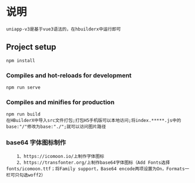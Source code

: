 # 说明

```
uniapp-v3是基于vue3语法的，在hbuilderx中运行即可
```

## Project setup

```
npm install
```

### Compiles and hot-reloads for development

```
npm run serve
```

### Compiles and minifies for production

```
npm run build
在HBuilderX中导入src文件打包;打包H5手机版可以本地访问;将index.*****.js中的base:"/"修改为base:"./";就可以访问图片路径
```

### base64 字体图标制作

```
    1、https://icomoon.io/上制作字体图标
    2、https://transfonter.org/上制作base64字体图标（Add Fonts选择fonts/icomoon.ttf；将Family support，Base64 encode两项设置为On，Formats一栏可只勾选woff2）
```
